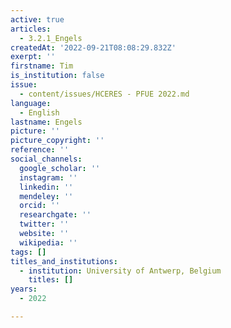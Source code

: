 ```yaml
---
active: true
articles:
  - 3.2.1_Engels
createdAt: '2022-09-21T08:08:29.832Z'
exerpt: ''
firstname: Tim
is_institution: false
issue:
  - content/issues/HCERES - PFUE 2022.md
language:
  - English
lastname: Engels
picture: ''
picture_copyright: ''
reference: ''
social_channels:
  google_scholar: ''
  instagram: ''
  linkedin: ''
  mendeley: ''
  orcid: ''
  researchgate: ''
  twitter: ''
  website: ''
  wikipedia: ''
tags: []
titles_and_institutions:
  - institution: University of Antwerp, Belgium
    titles: []
years:
  - 2022

---
```

